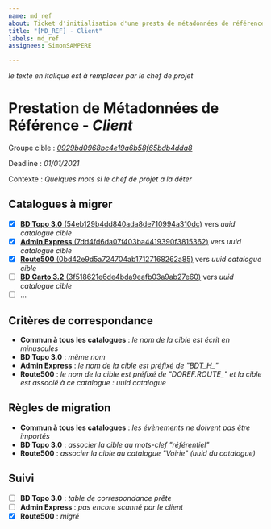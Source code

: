 ```yaml
---
name: md_ref
about: Ticket d'initialisation d'une presta de métadonnées de référence
title: "[MD_REF] - Client"
labels: md_ref
assignees: SimonSAMPERE

---
```


*le texte en italique est à remplacer par le chef de projet*

# Prestation de Métadonnées de Référence - *Client*

Groupe cible : [*0929bd0968bc4e19a6b58f65bdb4dda8*](https://app.isogeo.com/groups/0929bd0968bc4e19a6b58f65bdb4dda8/dashboard/formats)

Deadline : *01/01/2021*

Contexte : *Quelques mots si le chef de projet a la déter*

## Catalogues à migrer

- [x] [**BD Topo 3.0** (54eb129b4dd840ada8de710994a310dc)](https://app.isogeo.com/groups/504f49055abc4d0b9865038fbc99b44b/inventory/search?p=1&ob=%23relevance&od=des&q=catalog%3A54eb129b4dd840ada8de710994a310dc) vers *uuid catalogue cible* 
- [x] [**Admin Express** (7dd4fd6da07f403ba4419390f3815362)](https://app.isogeo.com/groups/504f49055abc4d0b9865038fbc99b44b/inventory/search?p=1&ob=%23relevance&od=des&q=catalog%3A7dd4fd6da07f403ba4419390f3815362) vers *uuid catalogue cible*
- [x] [**Route500** (0bd42e9d5a724704ab17127168262a85)](https://app.isogeo.com/groups/504f49055abc4d0b9865038fbc99b44b/inventory/search?p=1&ob=%23relevance&od=des&q=catalog%3A0bd42e9d5a724704ab17127168262a85) vers *uuid catalogue cible*
- [ ] [**BD Carto 3.2** (3f518621e6de4bda9eafb03a9ab27e60)](https://app.isogeo.com/groups/504f49055abc4d0b9865038fbc99b44b/inventory/search?p=1&ob=%23relevance&od=des&q=catalog%3A3f518621e6de4bda9eafb03a9ab27e60) vers *uuid catalogue cible*
- [ ] ...

## Critères de correspondance

- **Commun à tous les catalogues** : *le nom de la cible est écrit en minuscules*
- **BD Topo 3.0** : *même nom*
- **Admin Express** : *le nom de la cible est préfixé de "BDT_H_"*
- **Route500** : *le nom de la cible est préfixé de "DOREF.ROUTE_" et la cible est associé à ce catalogue : uuid catalogue* 

## Règles de migration

- **Commun à tous les catalogues** : *les évènements ne doivent pas être importés*
- **BD Topo 3.0** : *associer la cible au mots-clef "référentiel"*
- **Route500** : *associer la cible au catalogue "Voirie" (uuid du catalogue)*

## Suivi

- [ ] **BD Topo 3.0** : *table de correspondance prête*
- [ ] **Admin Express** : *pas encore scanné par le client*
- [x] **Route500** : *migré*
